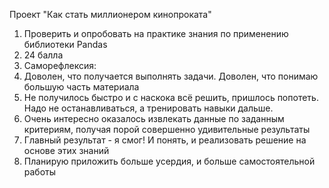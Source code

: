 Проект "Как стать миллионером кинопроката"
1. Проверить и опробовать на практике знания по применению библиотеки Pandas
2. 24 балла
3. Саморефлексия:
  1. Доволен, что получается выполнять задачи. Доволен, что понимаю большую часть материала
  2. Не получилось быстро и с наскока всё решить, пришлось попотеть. Надо не останавливаться, а тренировать навыки дальше.
  3. Очень интересно оказалось извлекать данные по заданным критериям, получая порой совершенно удивительные результаты
  4. Главный результат - я смог! И понять, и реализовать решение на основе этих знаний
  5. Планирую приложить больше усердия, и больше самостоятельной работы
 
